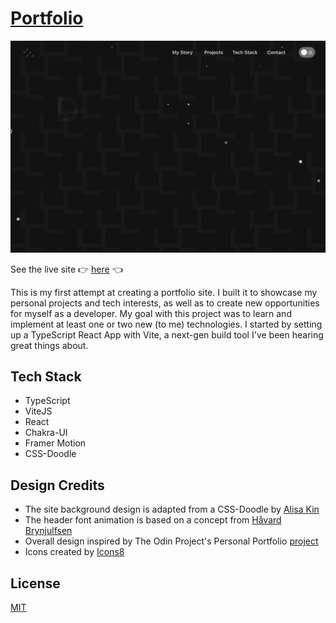 # [Portfolio](https://www.danielgrossberg.com)

![HomeDarkGif](./src/assets/HomeDark.gif)

See the live site :point_right: [here](https://www.danielgrossberg.com) :point_left:

This is my first attempt at creating a portfolio site. I built it to showcase my personal projects and tech interests, as well as to create new opportunities for myself as a developer. My goal with this project was to learn and implement at least one or two new (to me) technologies. I started by setting up a TypeScript React App with Vite, a next-gen build tool I've been hearing great things about.

## Tech Stack

- TypeScript
- ViteJS
- React
- Chakra-UI
- Framer Motion
- CSS-Doodle

## Design Credits

- The site background design is adapted from a CSS-Doodle by [Alisa Kin](https://codepen.io/alisasila)
- The header font animation is based on a concept from [Håvard Brynjulfsen](https://codepen.io/havardob)
- Overall design inspired by The Odin Project's Personal Portfolio [project](https://www.theodinproject.com/lessons/873/project_submissions)
- Icons created by [Icons8](https://icons8.com)

## License

[MIT](https://choosealicense.com/licenses/mit/)

